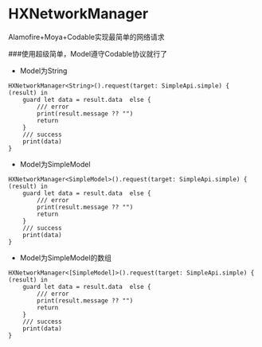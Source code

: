 # HXNetworkManager
Alamofire+Moya+Codable实现最简单的网络请求

###使用超级简单，Model遵守Codable协议就行了
- Model为String
```
HXNetworkManager<String>().request(target: SimpleApi.simple) { (result) in
    guard let data = result.data  else {
        /// error
        print(result.message ?? "")
        return  
    }
    /// success
    print(data)
}
```
- Model为SimpleModel
```
HXNetworkManager<SimpleModel>().request(target: SimpleApi.simple) { (result) in
    guard let data = result.data  else {
        /// error
        print(result.message ?? "")
        return
    }
    /// success
    print(data)
}
```
- Model为SimpleModel的数组
```
HXNetworkManager<[SimpleModel]>().request(target: SimpleApi.simple) { (result) in
    guard let data = result.data  else {
        /// error
        print(result.message ?? "")
        return
    }
    /// success
    print(data)
}
```

